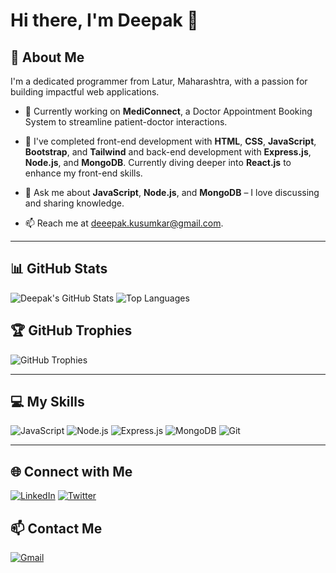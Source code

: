 # Hi there, I'm Deepak 👋

## 🚀 About Me
I'm a dedicated programmer from Latur, Maharashtra, with a passion for building impactful web applications.

- 🔭 Currently working on **MediConnect**, a Doctor Appointment Booking System to streamline patient-doctor interactions.
- 🌱 I've completed front-end development with **HTML**, **CSS**, **JavaScript**, **Bootstrap**, and **Tailwind** and back-end development with **Express.js**, **Node.js**, and **MongoDB**. Currently diving deeper into **React.js** to enhance my front-end skills.
  
- 💬 Ask me about **JavaScript**, **Node.js**, and **MongoDB** – I love discussing and sharing knowledge.
- 📫 Reach me at [deeepak.kusumkar@gmail.com](mailto:deeepak.kusumkar@gmail.com).

---

## 📊 GitHub Stats
![Deepak's GitHub Stats](https://github-readme-stats.vercel.app/api?username=Kusumkar-Deeepak&show_icons=true&theme=radical)
![Top Languages](https://github-readme-stats.vercel.app/api/top-langs/?username=Kusumkar-Deeepak&layout=compact&theme=radical)

## 🏆 GitHub Trophies
![GitHub Trophies](https://github-profile-trophy.vercel.app/?username=Kusumkar-Deeepak&theme=radical&margin-w=15&margin-h=15)

---

## 💻 My Skills
<p align="left">
  <img src="https://img.shields.io/badge/JavaScript-333333?style=flat&logo=javascript&logoColor=F7DF1E" alt="JavaScript"/>
  <img src="https://img.shields.io/badge/Node.js-333333?style=flat&logo=node.js&logoColor=339933" alt="Node.js"/>
  <img src="https://img.shields.io/badge/Express.js-333333?style=flat&logo=express&logoColor=white" alt="Express.js"/>
  <img src="https://img.shields.io/badge/MongoDB-333333?style=flat&logo=mongodb&logoColor=47A248" alt="MongoDB"/>
  <img src="https://img.shields.io/badge/Git-333333?style=flat&logo=git&logoColor=F05032" alt="Git"/>
</p>

---

## 🌐 Connect with Me
[![LinkedIn](https://img.shields.io/badge/LinkedIn-0077B5?style=flat&logo=linkedin&logoColor=white)](https://www.linkedin.com/in/deepak-kusumkar/)
[![Twitter](https://img.shields.io/badge/Twitter-1DA1F2?style=flat&logo=twitter&logoColor=white)](https://twitter.com/deepak_kusumkar)

## 📫 Contact Me
[![Gmail](https://img.shields.io/badge/Gmail-D14836?style=flat&logo=gmail&logoColor=white)](mailto:deeepak.kusumkar@gmail.com)

